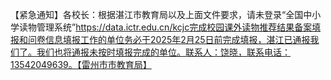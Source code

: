 【紧急通知】各校长：根据湛江市教育局以及上面文件要求，请未登录“全国中小学读物管理系统”https://data.ictr.edu.cn/kcjc完成校园课外读物推荐结果备案填报和问卷信息填报工作的单位务必于2025年2月25日前完成填报，湛江已通报我们了。我们也将通报未按时填报完成的单位。联系人：饶晓，联系电话：13542049639。【雷州市市教育局】